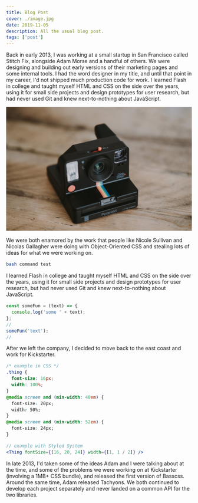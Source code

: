 ```yaml
---
title: Blog Post
cover: ./image.jpg
date: 2019-11-05
description: All the usual blog post.
tags: ['post']
---
```


Back in early 2013, I was working at a small startup in San Francisco called Stitch Fix, alongside Adam Morse and a handful of others. We were designing and building out early versions of their marketing pages and some internal tools. I had the word designer in my title, and until that point in my career, I'd not shipped much production code for work. I learned Flash in college and taught myself HTML and CSS on the side over the years, using it for small side projects and design prototypes for user research, but had never used Git and knew next-to-nothing about JavaScript.

![image-in-post](./image-in-post.jpg)

We were both enamored by the work that people like Nicole Sullivan and Nicolas Gallagher were doing with Object-Oriented CSS and stealing lots of ideas for what we were working on.

```bash
bash command test
```

I learned Flash in college and taught myself HTML and CSS on the side over the years, using it for small side projects and design prototypes for user research, but had never used Git and knew next-to-nothing about JavaScript.

```js
const someFun = (text) => {
  console.log('some ' + text);
};
//
someFun('text');
//
```

After we left the company, I decided to move back to the east coast and work for Kickstarter.

```css
/* example in CSS */
.thing {
  font-size: 16px;
  width: 100%;
}
@media screen and (min-width: 40em) {
  font-size: 20px;
  width: 50%;
}
@media screen and (min-width: 52em) {
  font-size: 24px;
}
```

```jsx
// example with Styled System
<Thing fontSize={[16, 20, 24]} width={[1, 1 / 2]} />
```

In late 2013, I'd taken some of the ideas Adam and I were talking about at the time, and some of the problems we were working on at Kickstarter (involving a 1MB+ CSS bundle), and released the first version of Basscss. Around the same time, Adam released Tachyons. We both continued to develop each project separately and never landed on a common API for the two libraries.
